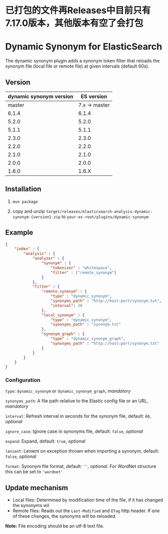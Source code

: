 # 已打包的文件再Releases中目前只有7.17.0版本，其他版本有空了会打包
# Dynamic Synonym for ElasticSearch

The dynamic synonym plugin adds a synonym token filter that reloads the synonym file (local file or remote file) at given intervals (default 60s).

## Version

dynamic synonym version | ES version
-----------|-----------
master| 7.x -> master
6.1.4 |	6.1.4
5.2.0 |	5.2.0
5.1.1 |	5.1.1
2.3.0 | 2.3.0
2.2.0 | 2.2.0
2.1.0 | 2.1.0
2.0.0 | 2.0.0 
1.6.0 | 1.6.X

## Installation

1. `mvn package`

2. copy and unzip `target/releases/elasticsearch-analysis-dynamic-synonym-{version}.zip` to `your-es-root/plugins/dynamic-synonym`

## Example

```json
{
    "index" : {
        "analysis" : {
            "analyzer" : {
                "synonym" : {
                    "tokenizer" : "whitespace",
                    "filter" : ["remote_synonym"]
                }
            },
            "filter" : {
                "remote_synonym" : {
                    "type" : "dynamic_synonym",
                    "synonyms_path" : "http://host:port/synonym.txt",
                    "interval": 30
                },
                "local_synonym" : {
                    "type" : "dynamic_synonym",
                    "synonyms_path" : "synonym.txt"
                },
                "synonym_graph" : {
                    "type" : "dynamic_synonym_graph",
                    "synonyms_path" : "http://host:port/synonym.txt"
                }
            }
        }
    }
}
```
### Configuration

`type`: `dynamic_synonym` or `dynamic_synonym_graph`, *mandatory*

`synonyms_path`: A file path relative to the Elastic config file or an URL, *mandatory*

`interval`: Refresh interval in seconds for the synonym file, default: `60`, *optional*

`ignore_case`: Ignore case in synonyms file, default: `false`, *optional*

`expand`: Expand, default: `true`, *optional* 

`lenient`: Lenient on exception thrown when importing a synonym, default: `false`, *optional* 

`format`: Synonym file format, default: `''`, *optional*. For WordNet structure this can be set to `'wordnet'`


## Update mechanism

* Local files: Determined by modification time of the file, if it has changed the synonyms wil
* Remote files: Reads out the `Last-Modified` and `ETag` http header. If one of these changes, the synonyms will be reloaded. 

**Note:** File encoding should be an utf-8 text file. 
